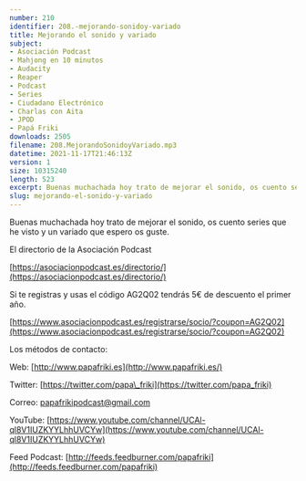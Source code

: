 ```yaml
---
number: 210
identifier: 208.-mejorando-sonidoy-variado
title: Mejorando el sonido y variado
subject:
- Asociación Podcast
- Mahjong en 10 minutos
- Audacity
- Reaper
- Podcast
- Series
- Ciudadano Electrónico
- Charlas con Aita
- JPOD
- Papá Friki
downloads: 2505
filename: 208.MejorandoSonidoyVariado.mp3
datetime: 2021-11-17T21:46:13Z
version: 1
size: 10315240
length: 523
excerpt: Buenas muchachada hoy trato de mejorar el sonido, os cuento series que he visto y un variado que espero os guste
slug: mejorando-el-sonido-y-variado
---
```

Buenas muchachada hoy trato de mejorar el sonido, os cuento series que he visto y un variado que espero os guste.

El directorio de la Asociación Podcast

[https://asociacionpodcast.es/directorio/](https://asociacionpodcast.es/directorio/)

Si te registras y usas el código AG2Q02 tendrás 5€ de descuento el primer año.

[https://www.asociacionpodcast.es/registrarse/socio/?coupon=AG2Q02](https://www.asociacionpodcast.es/registrarse/socio/?coupon=AG2Q02)

Los métodos de contacto:

Web: [http://www.papafriki.es](http://www.papafriki.es/)

Twitter: [https://twitter.com/papa\_friki](https://twitter.com/papa_friki)

Correo: [papafrikipodcast@gmail.com](https://archive.org/details/papafrikipodast@gmail.com)

YouTube: [https://www.youtube.com/channel/UCAl-ql8V1IUZKYYLhhUVCYw](https://www.youtube.com/channel/UCAl-ql8V1IUZKYYLhhUVCYw)

Feed Podcast: [http://feeds.feedburner.com/papafriki](http://feeds.feedburner.com/papafriki)